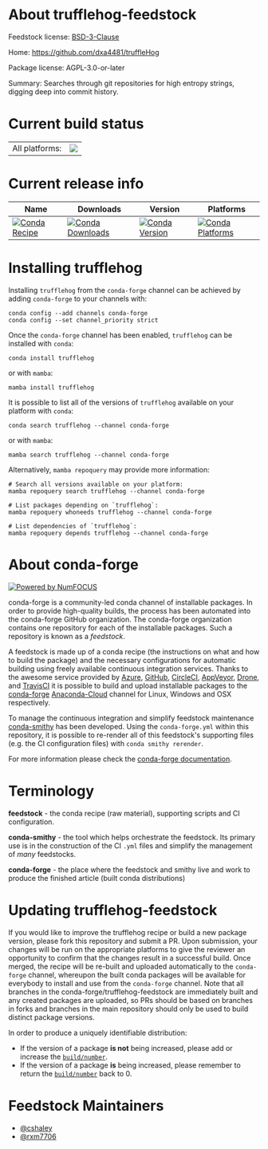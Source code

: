 About trufflehog-feedstock
==========================

Feedstock license: [BSD-3-Clause](https://github.com/conda-forge/trufflehog-feedstock/blob/main/LICENSE.txt)

Home: https://github.com/dxa4481/truffleHog

Package license: AGPL-3.0-or-later

Summary: Searches through git repositories for high entropy strings, digging deep into commit history.

Current build status
====================


<table><tr><td>All platforms:</td>
    <td>
      <a href="https://dev.azure.com/conda-forge/feedstock-builds/_build/latest?definitionId=17984&branchName=main">
        <img src="https://dev.azure.com/conda-forge/feedstock-builds/_apis/build/status/trufflehog-feedstock?branchName=main">
      </a>
    </td>
  </tr>
</table>

Current release info
====================

| Name | Downloads | Version | Platforms |
| --- | --- | --- | --- |
| [![Conda Recipe](https://img.shields.io/badge/recipe-trufflehog-green.svg)](https://anaconda.org/conda-forge/trufflehog) | [![Conda Downloads](https://img.shields.io/conda/dn/conda-forge/trufflehog.svg)](https://anaconda.org/conda-forge/trufflehog) | [![Conda Version](https://img.shields.io/conda/vn/conda-forge/trufflehog.svg)](https://anaconda.org/conda-forge/trufflehog) | [![Conda Platforms](https://img.shields.io/conda/pn/conda-forge/trufflehog.svg)](https://anaconda.org/conda-forge/trufflehog) |

Installing trufflehog
=====================

Installing `trufflehog` from the `conda-forge` channel can be achieved by adding `conda-forge` to your channels with:

```
conda config --add channels conda-forge
conda config --set channel_priority strict
```

Once the `conda-forge` channel has been enabled, `trufflehog` can be installed with `conda`:

```
conda install trufflehog
```

or with `mamba`:

```
mamba install trufflehog
```

It is possible to list all of the versions of `trufflehog` available on your platform with `conda`:

```
conda search trufflehog --channel conda-forge
```

or with `mamba`:

```
mamba search trufflehog --channel conda-forge
```

Alternatively, `mamba repoquery` may provide more information:

```
# Search all versions available on your platform:
mamba repoquery search trufflehog --channel conda-forge

# List packages depending on `trufflehog`:
mamba repoquery whoneeds trufflehog --channel conda-forge

# List dependencies of `trufflehog`:
mamba repoquery depends trufflehog --channel conda-forge
```


About conda-forge
=================

[![Powered by
NumFOCUS](https://img.shields.io/badge/powered%20by-NumFOCUS-orange.svg?style=flat&colorA=E1523D&colorB=007D8A)](https://numfocus.org)

conda-forge is a community-led conda channel of installable packages.
In order to provide high-quality builds, the process has been automated into the
conda-forge GitHub organization. The conda-forge organization contains one repository
for each of the installable packages. Such a repository is known as a *feedstock*.

A feedstock is made up of a conda recipe (the instructions on what and how to build
the package) and the necessary configurations for automatic building using freely
available continuous integration services. Thanks to the awesome service provided by
[Azure](https://azure.microsoft.com/en-us/services/devops/), [GitHub](https://github.com/),
[CircleCI](https://circleci.com/), [AppVeyor](https://www.appveyor.com/),
[Drone](https://cloud.drone.io/welcome), and [TravisCI](https://travis-ci.com/)
it is possible to build and upload installable packages to the
[conda-forge](https://anaconda.org/conda-forge) [Anaconda-Cloud](https://anaconda.org/)
channel for Linux, Windows and OSX respectively.

To manage the continuous integration and simplify feedstock maintenance
[conda-smithy](https://github.com/conda-forge/conda-smithy) has been developed.
Using the ``conda-forge.yml`` within this repository, it is possible to re-render all of
this feedstock's supporting files (e.g. the CI configuration files) with ``conda smithy rerender``.

For more information please check the [conda-forge documentation](https://conda-forge.org/docs/).

Terminology
===========

**feedstock** - the conda recipe (raw material), supporting scripts and CI configuration.

**conda-smithy** - the tool which helps orchestrate the feedstock.
                   Its primary use is in the construction of the CI ``.yml`` files
                   and simplify the management of *many* feedstocks.

**conda-forge** - the place where the feedstock and smithy live and work to
                  produce the finished article (built conda distributions)


Updating trufflehog-feedstock
=============================

If you would like to improve the trufflehog recipe or build a new
package version, please fork this repository and submit a PR. Upon submission,
your changes will be run on the appropriate platforms to give the reviewer an
opportunity to confirm that the changes result in a successful build. Once
merged, the recipe will be re-built and uploaded automatically to the
`conda-forge` channel, whereupon the built conda packages will be available for
everybody to install and use from the `conda-forge` channel.
Note that all branches in the conda-forge/trufflehog-feedstock are
immediately built and any created packages are uploaded, so PRs should be based
on branches in forks and branches in the main repository should only be used to
build distinct package versions.

In order to produce a uniquely identifiable distribution:
 * If the version of a package **is not** being increased, please add or increase
   the [``build/number``](https://docs.conda.io/projects/conda-build/en/latest/resources/define-metadata.html#build-number-and-string).
 * If the version of a package **is** being increased, please remember to return
   the [``build/number``](https://docs.conda.io/projects/conda-build/en/latest/resources/define-metadata.html#build-number-and-string)
   back to 0.

Feedstock Maintainers
=====================

* [@cshaley](https://github.com/cshaley/)
* [@rxm7706](https://github.com/rxm7706/)

